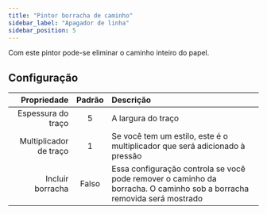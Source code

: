 ```yaml
---
title: "Pintor borracha de caminho"
sidebar_label: "Apagador de linha"
sidebar_position: 5
---
```



Com este pintor pode-se eliminar o caminho inteiro do papel.

## Configuração

|            Propriedade | Padrão | Descrição                                                                                                              |
| ----------------------:|:------:|:---------------------------------------------------------------------------------------------------------------------- |
|     Espessura do traço |   5    | A largura do traço                                                                                                     |
| Multiplicador de traço |   1    | Se você tem um estilo, este é o multiplicador que será adicionado à pressão                                            |
|       Incluir borracha | Falso  | Essa configuração controla se você pode remover o caminho da borracha. O caminho sob a borracha removida será mostrado |
